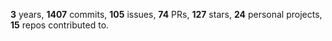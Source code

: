 **3** years, **1407** commits, **105** issues, **74** PRs, **127** stars, **24** personal projects, **15** repos contributed to.
